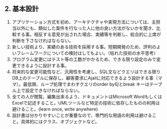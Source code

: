 ## 2. 基本設計

1. アプリケーション方式を初め、アーキテクチャや実現方法については、主担当以外にも、類似した案件を行なった人に他の良い方法がないかを聞き、比較する事。相反する意見が出された場合、実績等を判断し、総合的に上席が判断を下さなければならない。
2. 新しい技術より、実績のある技術を採用する事。短期開発のため、評判のよいフレームワークについての検討はしてもよい。（枯れた技術の水平思考）
3. プログラム変更にはテスト等の工数がかかるため、できる限り設定のみで変更できるように設計する事。
4. 将来的な変更可能性など、汎用性を考慮し、SQL文などクエリはできる限りDB上のテーブルに保存し、顧客要求にAjailに対応できるよう設計する事（ママ）。最低限、ループ処理でまわすクエリのorder by句とbreak キーはテーブル上で設定できなければならない。
5. 全ての人が閲覧、編集出来るよう、ドキュメントはMicrosoft Wordもしくは Excelで記述すること。UMLツールなど特定の技術に依存したものの利用は避けること。(learn once, write anywhere)
6. 設計書は分かりやすいことが重要なので、専門的な用語の利用は避けること。具体的にはクラス、オブジェクトなど。

